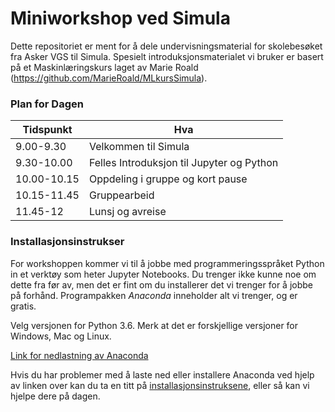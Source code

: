 # Miniworkshop ved Simula

Dette repositoriet er ment for å dele undervisningsmaterial for skolebesøket fra Asker VGS til Simula. Spesielt introduksjonsmaterialet vi bruker er basert på et Maskinlæringskurs laget av Marie Roald (https://github.com/MarieRoald/MLkursSimula). 

### Plan for Dagen

Tidspunkt | Hva
----------|-----
9.00-9.30 | Velkommen til Simula
9.30-10.00 | Felles Introduksjon til Jupyter og Python
10.00-10.15 | Oppdeling i gruppe og kort pause
10.15-11.45 | Gruppearbeid
11.45-12 | Lunsj og avreise

### Installasjonsinstrukser

For workshoppen kommer vi til å jobbe med programmeringsspråket Python in et verktøy som heter Jupyter Notebooks. Du trenger ikke kunne noe om dette fra før av, men det er fint om du installerer det vi trenger for å jobbe på forhånd. Programpakken *Anaconda* inneholder alt vi trenger, og er gratis. 

Velg versjonen for Python 3.6. Merk at det er forskjellige versjoner for Windows, Mac og Linux.

[Link for nedlastning av Anaconda](https://www.anaconda.com/download/)

Hvis du har problemer med å laste ned eller installere Anaconda ved hjelp av linken over kan du ta en titt på [installasjonsinstruksene](https://docs.anaconda.com/anaconda/install/), eller så kan vi hjelpe dere på dagen.




